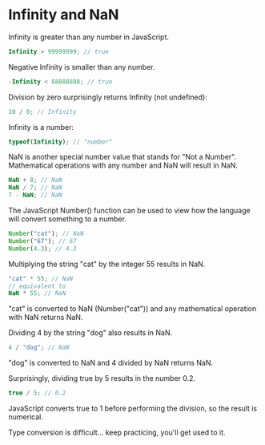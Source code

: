 # Infinity and NaN

Infinity is greater than any number in JavaScript.

```javascript
Infinity > 99999999; // true
```

Negative Infinity is smaller than any number.

```javascript
-Infinity < 88888888; // true
```

Division by zero surprisingly returns Infinity (not undefined):

```javascript
10 / 0; // Infinity
```

Infinity is a number:

```javascript
typeof(Infinity); // "number"
```

NaN is another special number value that stands for "Not a Number".  Mathematical operations with any number and NaN will result in NaN.

```javascript
NaN + 8; // NaN
NaN / 7; // NaN
7 - NaN; // NaN
```

The JavaScript Number() function can be used to view how the language will convert something to a number.

```javascript
Number("cat"); // NaN
Number("67"); // 67
Number(4.3); // 4.3
```

Multiplying the string "cat" by the integer 55 results in NaN.

```javascript
"cat" * 55; // NaN
// equivalent to
NaN * 55; // NaN
```

"cat" is converted to NaN (Number("cat")) and any mathematical operation with NaN returns NaN.

Dividing 4 by the string "dog" also results in NaN.

```javascript
4 / "dog"; // NaN
```

"dog" is converted to NaN and 4 divided by NaN returns NaN.

Surprisingly, dividing true by 5 results in the number 0.2.

```javascript
true / 5; // 0.2
```

JavaScript converts true to 1 before performing the division, so the result is numerical.

Type conversion is difficult... keep practicing, you'll get used to it.

